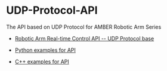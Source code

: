 # UDP-Protocol-API
The API based on UDP Protocol for AMBER Robotic Arm Series 

* [Robotic Arm Real-time Control API -- UDP Protocol base](https://github.com/MrAsana/UDP-Protocol-API/wiki/Robotic-Arm-API-based-on-UDP-Protocol)

* [Python examples for API](https://github.com/MrAsana/Python_API)

* [C++ examples for API](https://github.com/MrAsana/C_Plus_API)
